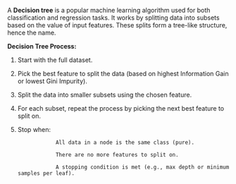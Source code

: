 A **Decision tree** is a popular machine learning algorithm used for both classification and regression tasks. 
It works by splitting data into subsets based on the value of input features.
These splits form a tree-like structure, hence the name.

**Decision Tree Process:**

1. Start with the full dataset.

2. Pick the best feature to split the data (based on highest Information Gain or lowest Gini Impurity).

3. Split the data into smaller subsets using the chosen feature.

4. For each subset, repeat the process by picking the next best feature to split on.

5. Stop when:

                   All data in a node is the same class (pure).

                   There are no more features to split on.

                   A stopping condition is met (e.g., max depth or minimum samples per leaf).




